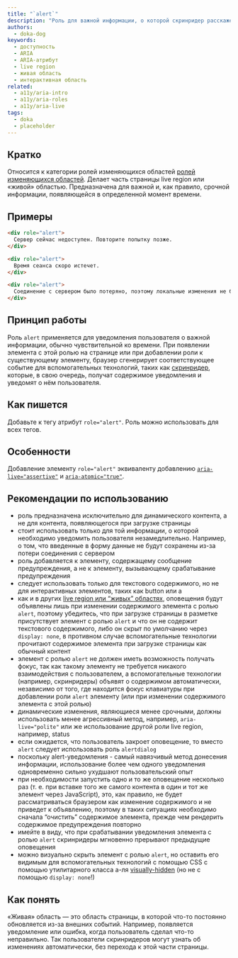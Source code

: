 ```yaml
---
title: "`alert`"
description: "Роль для важной информации, о которой скринридер расскажет пользователю сразу же."
authors:
  - doka-dog
keywords:
  - доступность
  - ARIA
  - ARIA-атрибут
  - live region
  - живая область
  - интерактивная область
related:
  - a11y/aria-intro
  - a11y/aria-roles
  - a11y/aria-live
tags:
  - doka
  - placeholder
---
```


## Кратко

Относится к категории ролей изменяющихся областей [ролей изменяющихся областей](/a11y/aria-roles#roli-izmenyayushchihsya-oblastey). 
Делает часть страницы live region или «живой» областью.
Предназначена для важной и, как правило, срочной информации, появляющейся в определенной момент времени.

## Примеры

```html
<div role="alert">
  Сервер сейчас недоступен. Повторите попытку позже.
</div>
```

```html
<div role="alert">
  Время сеанса скоро истечет.
</div>
```

```html
<div role="alert">
  Соединение с сервером было потеряно, поэтому локальные изменения не будут сохранены.
</div>
```

## Принцип работы
Роль `alert` применяется для уведомления пользователя о важной информации, обычно чувствительной ко времени. 
При появлении элемента с этой ролью на странице или при добавлении роли к существующему элементу, 
браузер сгенерирует соответствующее событие для вспомогательных технологий, 
таких как [скринридер](/a11y/screenreaders), которые, в свою очередь, получат содержимое уведомления и уведомят о нём пользователя.

## Как пишется
Добавьте к тегу атрибут `role="alert"`. Роль можно использовать для всех тегов.

## Особенности
Добавление элементу `role="alert"` эквиваленту добавлению [`aria-live="assertive"`](/a11y/aria-live) и [`aria-atomic="true"`](/a11y/aria-atomic).

## Рекомендации по использованию
- роль предназначена исключительно для динамического контента, а не для контента, появляющегося при загрузке страницы
- стоит использовать только для той информации, о которой необходимо уведомить пользователя незамедлительно. Например, о том, что введенные в форму данные не будут сохранены из-за потери соединения с сервером
- роль добавляется к элементу, содержащему сообщение предупреждения, а не к элементу, вызывающему срабатывание предупреждения
- следует использовать только для текстового содержимого, но не для интерактивных элементов, таких как button или a
- как и в других [live region или “живых” областях](/a11y/aria-roles#roli-izmenyayushchihsya-oblastey), оповещения будут объявлены лишь при изменении содержимого элемента с ролью `alert`, поэтому убедитесь, что при загрузке страницы в разметке присутствует элемент с ролью `alert` и что он не содержит текстового содержимого, либо он скрыт по умолчанию через `display: none`, в противном случае вспомогательные технологии прочитают содержимое элемента при загрузке страницы как обычный контент
- элемент с ролью `alert` не должен иметь возможность получать фокус, так как такому элементу не требуется никакого взаимодействия с пользователем, а вспомогательные технологии (например, скринридеры) объявят о содержимом автоматически, независимо от того, где находится фокус клавиатуры при добавлении роли `alert`  элементу (или при изменении содержимого элемента с этой ролью)
- динамические изменения, являющиеся менее срочными, должны использовать менее агрессивный метод, например, `aria-live="polite"` или же использование другой роли live region, например, status
- если ожидается, что пользователь закроет оповещение, то вместо `alert` следует использовать роль `alertdialog`
- поскольку alert-уведомления - самый навязчивый метод донесения информации, использование более чем одного уведомления одновременно сильно ухудшают пользовательский опыт
- при необходимости запустить одно и то же оповещение несколько раз (т. е. при вставке того же самого контента в один и тот же элемент через JavaScript), это, как правило, не будет рассматриваться браузером как изменение содержимого и не приведет к объявлению, поэтому в таких ситуациях необходимо сначала “очистить” содержимое элемента, прежде чем рендерить содержимое предупреждения повторно
- имейте в виду, что при срабатывании уведомления элемента с ролью `alert` скринридеры мгновенно прерывают предыдущие оповещения
- можно визуально скрыть элемент с ролью `alert`, но оставить его видимым для вспомогательных технологий с помощью CSS с помощью утилитарного класса а-ля [visually-hidden](/a11y/content-hidden#klassy-.visually-hidden-.sr-only-.off-screen) (но не с помощью `display: none`!)

## Как понять
«Живая» область — это область страницы, в которой что-то постоянно обновляется из-за внешних событий. 
Например, появляется уведомление или ошибка, когда пользователь сделал что-то неправильно. 
Так пользователи скринридеров могут узнать об изменениях автоматически, без перехода к этой части страницы.
